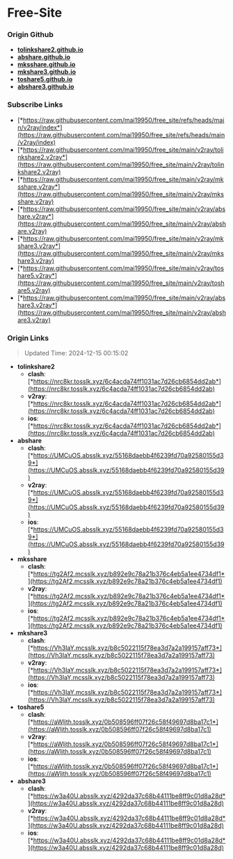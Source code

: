 # Free-Site

### Origin Github

- [**tolinkshare2.github.io**](https://github.com/tolinkshare2/tolinkshare2.github.io)
- [**abshare.github.io**](https://github.com/abshare/abshare.github.io)
- [**mksshare.github.io**](https://github.com/mksshare/mksshare.github.io)
- [**mkshare3.github.io**](https://github.com/mkshare3/mkshare3.github.io)
- [**toshare5.github.io**](https://github.com/toshare5/toshare5.github.io)
- [**abshare3.github.io**](https://github.com/abshare3/abshare3.github.io)

### Subscribe Links

- [*https://raw.githubusercontent.com/mai19950/free_site/refs/heads/main/v2ray/index*](https://raw.githubusercontent.com/mai19950/free_site/refs/heads/main/v2ray/index)
- [*https://raw.githubusercontent.com/mai19950/free_site/main/v2ray/tolinkshare2.v2ray*](https://raw.githubusercontent.com/mai19950/free_site/main/v2ray/tolinkshare2.v2ray)
- [*https://raw.githubusercontent.com/mai19950/free_site/main/v2ray/mksshare.v2ray*](https://raw.githubusercontent.com/mai19950/free_site/main/v2ray/mksshare.v2ray)
- [*https://raw.githubusercontent.com/mai19950/free_site/main/v2ray/abshare.v2ray*](https://raw.githubusercontent.com/mai19950/free_site/main/v2ray/abshare.v2ray)
- [*https://raw.githubusercontent.com/mai19950/free_site/main/v2ray/mkshare3.v2ray*](https://raw.githubusercontent.com/mai19950/free_site/main/v2ray/mkshare3.v2ray)
- [*https://raw.githubusercontent.com/mai19950/free_site/main/v2ray/toshare5.v2ray*](https://raw.githubusercontent.com/mai19950/free_site/main/v2ray/toshare5.v2ray)
- [*https://raw.githubusercontent.com/mai19950/free_site/main/v2ray/abshare3.v2ray*](https://raw.githubusercontent.com/mai19950/free_site/main/v2ray/abshare3.v2ray)

### Origin Links

> Updated Time: 2024-12-15 00:15:02

- **tolinkshare2**
  - **clash**: [*https://nrc8kr.tosslk.xyz/6c4acda74ff1031ac7d26cb6854dd2ab*](https://nrc8kr.tosslk.xyz/6c4acda74ff1031ac7d26cb6854dd2ab)
  - **v2ray**: [*https://nrc8kr.tosslk.xyz/6c4acda74ff1031ac7d26cb6854dd2ab*](https://nrc8kr.tosslk.xyz/6c4acda74ff1031ac7d26cb6854dd2ab)
  - **ios**: [*https://nrc8kr.tosslk.xyz/6c4acda74ff1031ac7d26cb6854dd2ab*](https://nrc8kr.tosslk.xyz/6c4acda74ff1031ac7d26cb6854dd2ab)
- **abshare**
  - **clash**: [*https://UMCuOS.absslk.xyz/55168daebb4f6239fd70a92580155d39*](https://UMCuOS.absslk.xyz/55168daebb4f6239fd70a92580155d39)
  - **v2ray**: [*https://UMCuOS.absslk.xyz/55168daebb4f6239fd70a92580155d39*](https://UMCuOS.absslk.xyz/55168daebb4f6239fd70a92580155d39)
  - **ios**: [*https://UMCuOS.absslk.xyz/55168daebb4f6239fd70a92580155d39*](https://UMCuOS.absslk.xyz/55168daebb4f6239fd70a92580155d39)
- **mksshare**
  - **clash**: [*https://tg2Af2.mcsslk.xyz/b892e9c78a21b376c4eb5a1ee4734df1*](https://tg2Af2.mcsslk.xyz/b892e9c78a21b376c4eb5a1ee4734df1)
  - **v2ray**: [*https://tg2Af2.mcsslk.xyz/b892e9c78a21b376c4eb5a1ee4734df1*](https://tg2Af2.mcsslk.xyz/b892e9c78a21b376c4eb5a1ee4734df1)
  - **ios**: [*https://tg2Af2.mcsslk.xyz/b892e9c78a21b376c4eb5a1ee4734df1*](https://tg2Af2.mcsslk.xyz/b892e9c78a21b376c4eb5a1ee4734df1)
- **mkshare3**
  - **clash**: [*https://Vh3IaY.mcsslk.xyz/b8c5022115f78ea3d7a2a199157aff73*](https://Vh3IaY.mcsslk.xyz/b8c5022115f78ea3d7a2a199157aff73)
  - **v2ray**: [*https://Vh3IaY.mcsslk.xyz/b8c5022115f78ea3d7a2a199157aff73*](https://Vh3IaY.mcsslk.xyz/b8c5022115f78ea3d7a2a199157aff73)
  - **ios**: [*https://Vh3IaY.mcsslk.xyz/b8c5022115f78ea3d7a2a199157aff73*](https://Vh3IaY.mcsslk.xyz/b8c5022115f78ea3d7a2a199157aff73)
- **toshare5**
  - **clash**: [*https://aWljth.tosslk.xyz/0b508596ff07f26c58f49697d8ba17c1*](https://aWljth.tosslk.xyz/0b508596ff07f26c58f49697d8ba17c1)
  - **v2ray**: [*https://aWljth.tosslk.xyz/0b508596ff07f26c58f49697d8ba17c1*](https://aWljth.tosslk.xyz/0b508596ff07f26c58f49697d8ba17c1)
  - **ios**: [*https://aWljth.tosslk.xyz/0b508596ff07f26c58f49697d8ba17c1*](https://aWljth.tosslk.xyz/0b508596ff07f26c58f49697d8ba17c1)
- **abshare3**
  - **clash**: [*https://w3a40U.absslk.xyz/4292da37c68b44111be8ff9c01d8a28d*](https://w3a40U.absslk.xyz/4292da37c68b44111be8ff9c01d8a28d)
  - **v2ray**: [*https://w3a40U.absslk.xyz/4292da37c68b44111be8ff9c01d8a28d*](https://w3a40U.absslk.xyz/4292da37c68b44111be8ff9c01d8a28d)
  - **ios**: [*https://w3a40U.absslk.xyz/4292da37c68b44111be8ff9c01d8a28d*](https://w3a40U.absslk.xyz/4292da37c68b44111be8ff9c01d8a28d)
